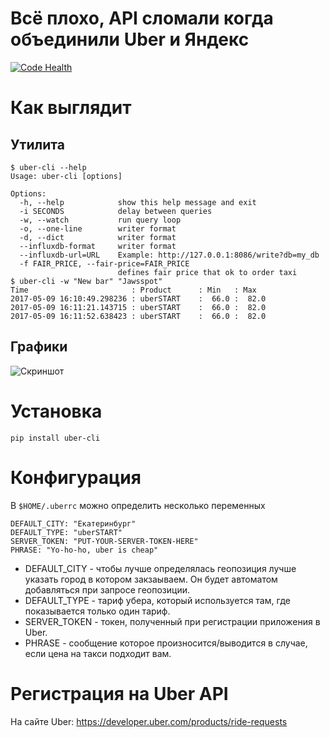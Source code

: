 # Всё плохо, API сломали когда объединили Uber и Яндекс

[![Code Health](https://landscape.io/github/strizhechenko/uber-cli/master/landscape.svg?style=flat)](https://landscape.io/github/strizhechenko/uber-cli/master)

# Как выглядит

## Утилита

``` shell
$ uber-cli --help
Usage: uber-cli [options]

Options:
  -h, --help            show this help message and exit
  -i SECONDS            delay between queries
  -w, --watch           run query loop
  -o, --one-line        writer format
  -d, --dict            writer format
  --influxdb-format     writer format
  --influxdb-url=URL    Example: http://127.0.0.1:8086/write?db=my_db
  -f FAIR_PRICE, --fair-price=FAIR_PRICE
                        defines fair price that ok to order taxi
$ uber-cli -w "New bar" "Jawsspot"
Time                       : Product      : Min   : Max
2017-05-09 16:10:49.298236 : uberSTART    :  66.0 :  82.0
2017-05-09 16:11:21.143715 : uberSTART    :  66.0 :  82.0
2017-05-09 16:11:52.638423 : uberSTART    :  66.0 :  82.0
```

## Графики

![Скриншот](/images/screenshot_grafana.png)

# Установка

``` shell
pip install uber-cli
```

# Конфигурация

В `$HOME/.uberrc` можно определить несколько переменных

```
DEFAULT_CITY: "Екатеринбург"
DEFAULT_TYPE: "uberSTART"
SERVER_TOKEN: "PUT-YOUR-SERVER-TOKEN-HERE"
PHRASE: "Yo-ho-ho, uber is cheap"
```

- DEFAULT_CITY - чтобы лучше определялась геопозиция лучше указать город в котором закзаываем. Он будет автоматом добавляться при запросе геопозиции.
- DEFAULT_TYPE - тариф убера, который используется там, где показывается только один тариф.
- SERVER_TOKEN - токен, полученный при регистрации приложения в Uber.
- PHRASE - сообщение которое произносится/выводится в случае, если цена на такси подходит вам.

# Регистрация на Uber API

На сайте Uber: https://developer.uber.com/products/ride-requests
